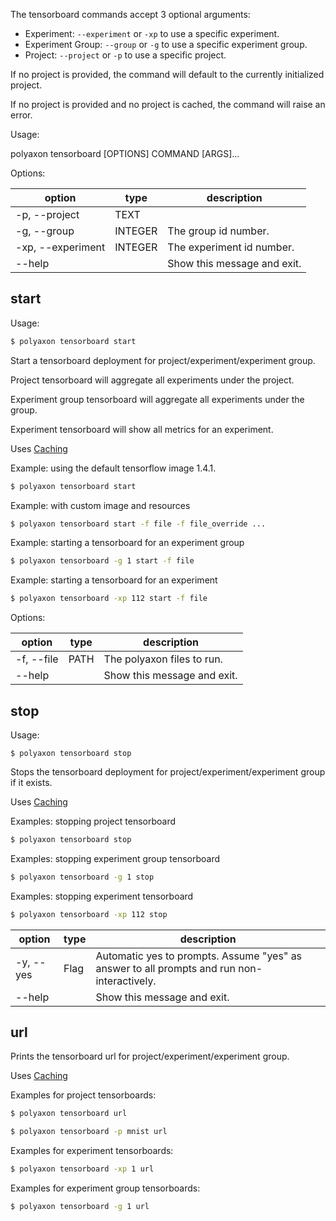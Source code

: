 The tensorboard commands accept 3 optional arguments:

 * Experiment: `--experiment` or `-xp`  to use a specific experiment.
 * Experiment Group: `--group` or `-g`  to use a specific experiment group.
 * Project: `--project` or `-p`  to use a specific project.

If no project is provided, the command will default to the currently initialized project.

If no project is provided and no project is cached, the command will raise an error.


Usage:

polyaxon tensorboard [OPTIONS] COMMAND [ARGS]...

Options:

option | type | description
-------|------|------------
  -p, --project | TEXT |
  -g, --group | INTEGER | The group id number.
  -xp, --experiment | INTEGER | The experiment id number.
  --help | | Show this message and exit.


## start

Usage:

```bash
$ polyaxon tensorboard start
```

Start a tensorboard deployment for project/experiment/experiment group.

Project tensorboard will aggregate all experiments under the project.

Experiment group tensorboard will aggregate all experiments under the
group.

Experiment tensorboard will show all metrics for an experiment.

Uses [Caching](/polyaxon_cli/introduction#Caching)


Example: using the default tensorflow image 1.4.1.

```bash
$ polyaxon tensorboard start
```

Example: with custom image and resources

```bash
$ polyaxon tensorboard start -f file -f file_override ...
```

Example: starting a tensorboard for an experiment group

```bash
$ polyaxon tensorboard -g 1 start -f file
```

Example: starting a tensorboard for an experiment

```bash
$ polyaxon tensorboard -xp 112 start -f file
```

Options:

option | type | description
-------|------|------------
  -f, --file | PATH | The polyaxon files to run.
  --help | | Show this message and exit.


## stop

Usage:

```
$ polyaxon tensorboard stop
```

Stops the tensorboard deployment for project/experiment/experiment group if it exists.

Uses [Caching](/polyaxon_cli/introduction#Caching)

Examples: stopping project tensorboard

```bash
$ polyaxon tensorboard stop
```

Examples: stopping experiment group tensorboard

```bash
$ polyaxon tensorboard -g 1 stop
```

Examples: stopping experiment tensorboard

```bash
$ polyaxon tensorboard -xp 112 stop
```

option | type | description
-------|------|------------
  -y, --yes | Flag |  Automatic yes to prompts. Assume "yes" as answer to all prompts and run non-interactively.
  --help | | Show this message and exit.


## url

Prints the tensorboard url for project/experiment/experiment group.

Uses [Caching](/polyaxon_cli/introduction#Caching)

 Examples for project tensorboards:

```bash
$ polyaxon tensorboard url
```

```bash
$ polyaxon tensorboard -p mnist url
```

Examples for experiment tensorboards:

```bash
$ polyaxon tensorboard -xp 1 url
```

Examples for experiment group tensorboards:

```bash
$ polyaxon tensorboard -g 1 url
```
